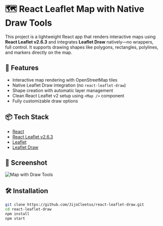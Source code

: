 # 🗺️ React Leaflet Map with Native Draw Tools

This project is a lightweight React app that renders interactive maps using **React Leaflet v2.6.3** and integrates **Leaflet Draw** natively—no wrappers, full control. It supports drawing shapes like polygons, rectangles, polylines, and markers directly on the map.

## 🚀 Features

- Interactive map rendering with OpenStreetMap tiles
- Native Leaflet Draw integration (no `react-leaflet-draw`)
- Shape creation with automatic layer management
- Clean React Leaflet v2 setup using `<Map />` component
- Fully customizable draw options

## 📦 Tech Stack

- [React](https://reactjs.org/)
- [React Leaflet v2.6.3](https://react-leaflet.js.org/)
- [Leaflet](https://leafletjs.com/)
- [Leaflet Draw](https://github.com/Leaflet/Leaflet.draw)

## 📸 Screenshot

![Map with Draw Tools](./screenshot.png)

## 🛠️ Installation

```bash
git clone https://github.com/JijoCleetus/react-leaflet-draw.git
cd react-leaflet-draw
npm install
npm start
```
